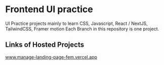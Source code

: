 # Frontend UI practice
UI Practice projects mainly to learn CSS, Javascript, React / NextJS, TailwindCSS, Framer motion
Each Branch in this repository is one project.

## Links of Hosted Projects

www.manage-landing-page-fem.vercel.app
